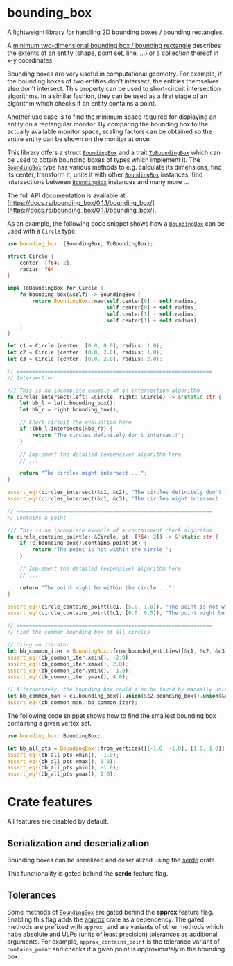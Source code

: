 bounding_box
============

A lightweight library for handling 2D bounding boxes / bounding rectangles.

[`BoundingBox`]: https://docs.rs/bounding_box/0.1.1/bounding_box/struct.BoundingBox.html
[`ToBoundingBox`]: https://docs.rs/bounding_box/0.1.1/bounding_box/trait.ToBoundingBox.html

A [minimum two-dimensional bounding box / bounding rectangle](https://en.wikipedia.org/wiki/Minimum_bounding_rectangle) describes the extents of an entity (shape, point set, line, ...) or a collection thereof in x-y coordinates. 

Bounding boxes are very useful in computational geometry. For example, if the bounding boxes of two entities don't intersect, the entities themselves also don't intersect. This property can be used to short-circuit intersection algorithms. In a similar fashion, they can be used as a first stage of an algorithm which checks if an entity contains a point. 

Another use case is to find the minimum space required for displaying an entity on a rectangular monitor. By comparing the bounding box to the actually available monitor space, scaling factors can be obtained so the entire entity can be shown on the monitor at once.

This library offers a struct [`BoundingBox`] and a trait [`ToBoundingBox`] which can be used to obtain bounding boxes of types which implement it. The [`BoundingBox`] type has various methods to e.g. calculate its dimensions, find its center, transform it, unite it with other [`BoundingBox`] instances, find intersections between [`BoundingBox`] instances and many more ...

The full API documentation is available at [https://docs.rs/bounding_box/0.1.1/bounding_box/](https://docs.rs/bounding_box/0.1.1/bounding_box/).

As an example, the following code snippet shows how a [`BoundingBox`] can be used with a `Circle` type:

```rust
use bounding_box::{BoundingBox, ToBoundingBox};

struct Circle {
    center: [f64; 2],
    radius: f64
}

impl ToBoundingBox for Circle {
    fn bounding_box(&self) -> BoundingBox {
        return BoundingBox::new(self.center[0] - self.radius, 
                                self.center[0] + self.radius,
                                self.center[1] - self.radius, 
                                self.center[1] + self.radius);
    }
}

let c1 = Circle {center: [0.0, 0.0], radius: 1.0};
let c2 = Circle {center: [0.0, 2.0], radius: 1.0};
let c3 = Circle {center: [0.0, 2.0], radius: 2.0};

// ===============================================================
// Intersection

/// This is an incomplete example of an intersection algorithm
fn circles_intersect(left: &Circle, right: &Circle) -> &'static str {
    let bb_l = left.bounding_box();
    let bb_r = right.bounding_box();

    // Short-circuit the evaluation here
    if !(bb_l.intersects(&bb_r)) {
        return "The circles definitely don't intersect!";
    }

    // Implement the detailed (expensive) algorithm here
    // ...

    return "The circles might intersect ...";
}

assert_eq!(circles_intersect(&c1, &c2), "The circles definitely don't intersect!");
assert_eq!(circles_intersect(&c1, &c3), "The circles might intersect ...");

// ===============================================================
// Contains a point

/// This is an incomplete example of a containment check algorithm
fn circle_contains_point(c: &Circle, pt: [f64; 2]) -> &'static str {
    if !c.bounding_box().contains_point(pt) {
        return "The point is not within the circle!";
    }

    // Implement the detailed (expensive) algorithm here
    // ...

    return "The point might be within the circle ...";
}

assert_eq!(circle_contains_point(&c1, [5.0, 1.0]), "The point is not within the circle!");
assert_eq!(circle_contains_point(&c1, [0.0, 0.5]), "The point might be within the circle ...");

// ===============================================================
// Find the common bounding box of all circles

// Using an iterator
let bb_common_iter = BoundingBox::from_bounded_entities([&c1, &c2, &c3].into_iter()).expect("iterator has at least one element");
assert_eq!(bb_common_iter.xmin(), -2.0);
assert_eq!(bb_common_iter.xmax(), 2.0);
assert_eq!(bb_common_iter.ymin(), -1.0);
assert_eq!(bb_common_iter.ymax(), 4.0);

// Alternatively, the bounding box could also be found by manually uniting the individual bounding boxes
let bb_common_man = c1.bounding_box().union(&c2.bounding_box().union(&c3.bounding_box()));
assert_eq!(bb_common_man, bb_common_iter);
```

The following code snippet shows how to find the smallest bounding box containing a given vertex set.

```rust
use bounding_box::BoundingBox;

let bb_all_pts = BoundingBox::from_vertices([[-1.0, -1.0], [1.0, 1.0]].into_iter()).expect("iterator has at least one element");
assert_eq!(bb_all_pts.xmin(), -1.0);
assert_eq!(bb_all_pts.xmax(), 1.0);
assert_eq!(bb_all_pts.ymin(), -1.0);
assert_eq!(bb_all_pts.ymax(), 1.0);
```

# Crate features

All features are disabled by default.

## Serialization and deserialization

Bounding boxes can be serialized and deserialized using the [serde](https://crates.io/crates/serde) crate.

This functionality is gated behind the **serde** feature flag.

## Tolerances

Some methods of [`BoundingBox`] are gated behind the **approx** feature flag. Enabling this flag adds
the [approx](https://crates.io/crates/approx) crate as a dependency. The gated methods are prefixed with `approx_`
and are variants of other methods which habe absolute and ULPs (units of least precision) 
tolerances as additional arguments. For example, `approx_contains_point` is the tolerance 
variant of `contains_point` and checks if a given point is *approximately* in the bounding box.